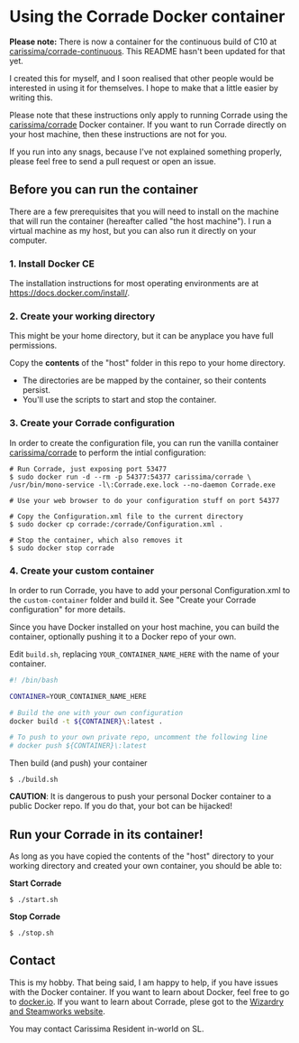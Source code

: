 # Using the Corrade Docker container

**Please note:** There is now a container for the continuous build of C10 at [carissima/corrade-continuous](https://hub.docker.com/r/carissima/corrade-continuous). This README hasn't been updated for that yet.

I created this for myself, and I soon realised that other people would be interested in using it for themselves. I hope to make that a little easier by writing this.

Please note that these instructions only apply to running Corrade using the [carissima/corrade](https://hub.docker.com/r/carissima/corrade) Docker container. If you want to run Corrade directly on your host machine, then these instructions are not for you.

If you run into any snags, because I've not explained something properly, please feel free to send a pull request or open an issue.

## Before you can run the container

There are a few prerequisites that you will need to install on the machine that will run the container (hereafter called "the host machine"). I run a virtual machine as my host, but you can also run it directly on your computer.

### 1. Install Docker CE

The installation instructions for most operating environments are at https://docs.docker.com/install/.

### 2. Create your working directory

This might be your home directory, but it can be anyplace you have full permissions.

Copy the **contents** of the "host" folder in this repo to your home directory. 
- The directories are be mapped by the container, so their contents persist.
- You'll use the scripts to start and stop the container.

### 3. Create your Corrade configuration

In order to create the configuration file, you can run the vanilla container [carissima/corrade](https://hub.docker.com/r/carissima/corrade/) to perform the intial configuration:

```shell
# Run Corrade, just exposing port 53477
$ sudo docker run -d --rm -p 54377:54377 carissima/corrade \
/usr/bin/mono-service -l\:Corrade.exe.lock --no-daemon Corrade.exe

# Use your web browser to do your configuration stuff on port 54377

# Copy the Configuration.xml file to the current directory
$ sudo docker cp corrade:/corrade/Configuration.xml .

# Stop the container, which also removes it
$ sudo docker stop corrade
```

### 4. Create your custom container

In order to run Corrade, you have to add your personal Configuration.xml to the `custom-container` folder and build it. See "Create your Corrade configuration" for more details.

Since you have Docker installed on your host machine, you can build the container, optionally pushing it to a Docker repo of your own.

Edit `build.sh`, replacing `YOUR_CONTAINER_NAME_HERE` with the name of your container.

```bash
#! /bin/bash

CONTAINER=YOUR_CONTAINER_NAME_HERE

# Build the one with your own configuration
docker build -t ${CONTAINER}\:latest .

# To push to your own private repo, uncomment the following line
# docker push ${CONTAINER}\:latest
```

Then build (and push) your container

```shell
$ ./build.sh
```

**CAUTION**: It is dangerous to push your personal Docker container to a public Docker repo. If you do that, your bot can be hijacked!

## Run your Corrade in its container!

As long as you have copied the contents of the "host" directory to your working directory and created your own container, you should be able to:

**Start Corrade**

```shell
$ ./start.sh
```

**Stop Corrade**

```shell
$ ./stop.sh
```
## Contact

This is my hobby. That being said, I am happy to help, if you have issues with the Docker container. If you want to learn about Docker, feel free to go to [docker.io](https://docker.io). If you want to learn about Corrade, plese got to the [Wizardry and Steamworks website](http://grimore.org).

You may contact Carissima Resident in-world on SL.
